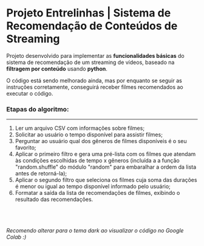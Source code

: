 # Projeto Entrelinhas | Sistema de Recomendação de Conteúdos de Streaming
Projeto desenvolvido para implementar as **funcionalidades básicas** do sistema de recomendação de um streaming de vídeos, baseado na **filtragem por conteúdo** usando **python**.

O código está sendo melhorado ainda, mas por enquanto se seguir as instruções corretamente, conseguirá receber filmes recomendados ao executar o código.




### **Etapas do algoritmo:**
---
   1.  Ler um arquivo CSV com informações sobre filmes;
   2.  Solicitar ao usuário o tempo disponível para assistir filmes;
   3.  Perguntar ao usuário qual dos gêneros de filmes disponíveis é o seu favorito;
   4.  Aplicar o primeiro filtro e gera uma pré-lista com os filmes que atendam às condições escolhidas de tempo x gêneros (incluída a a função "random.shuffle" do módulo "random" para embaralhar a ordem da lista antes de retorná-la);
   5.  Aplicar o segundo filtro que seleciona os filmes cuja soma das durações é menor ou igual ao tempo disponível informado pelo usuário;
   6.  Formatar a saída da lista de recomendações de filmes, exibindo o resultado das recomendações.

<br><br><br>
*Recomendo alterar para o tema dark ao visualizar o código no Google Colab :)*
